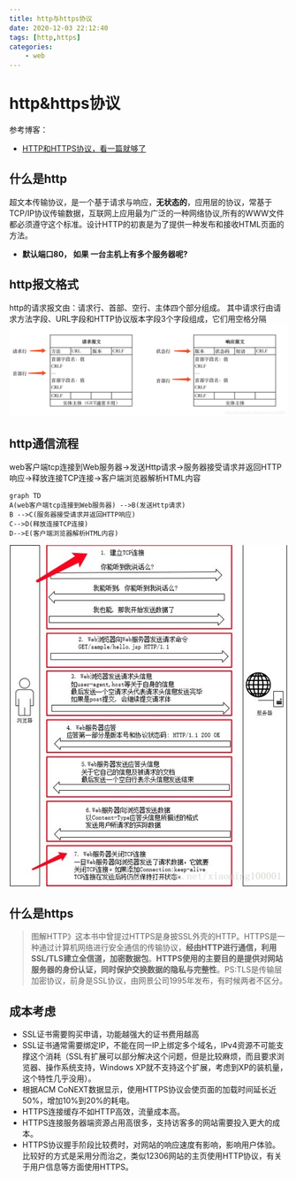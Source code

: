 ```yaml
---
title: http与https协议
date: 2020-12-03 22:12:40
tags: [http,https]
categories:
    - web 
---
```


# http&https协议
参考博客：
* [HTTP和HTTPS协议，看一篇就够了](https://blog.csdn.net/xiaoming100001/article/details/81109617)

## 什么是http

超文本传输协议，是一个基于请求与响应，**无状态的**，应用层的协议，常基于TCP/IP协议传输数据，互联网上应用最为广泛的一种网络协议,所有的WWW文件都必须遵守这个标准。设计HTTP的初衷是为了提供一种发布和接收HTML页面的方法。

* **默认端口80， 如果 一台主机上有多个服务器呢?**
## http报文格式

http的请求报文由：请求行、首部、空行、主体四个部分组成。
其中请求行由请求方法字段、URL字段和HTTP协议版本字段3个字段组成，它们用空格分隔
![报文格式](http与https协议/1.png)

## http通信流程

web客户端tcp连接到Web服务器->发送Http请求->服务器接受请求并返回HTTP响应->释放连接TCP连接->客户端浏览器解析HTML内容

```mermaid
graph TD
A(web客户端tcp连接到Web服务器) -->B(发送Http请求)
B -->C(服务器接受请求并返回HTTP响应)
C-->D(释放连接TCP连接)
D-->E(客户端浏览器解析HTML内容)
```

![http通信流程](http与https协议/2.png)

## 什么是https

>图解HTTP》这本书中曾提过HTTPS是身披SSL外壳的HTTP。HTTPS是一种通过计算机网络进行安全通信的传输协议，**经由HTTP进行通信，利用SSL/TLS建立全信道，加密数据包**。**HTTPS使用的主要目的是提供对网站服务器的身份认证，同时保护交换数据的隐私与完整性**。PS:TLS是传输层加密协议，前身是SSL协议，由网景公司1995年发布，有时候两者不区分。

## 成本考虑


* SSL证书需要购买申请，功能越强大的证书费用越高
* SSL证书通常需要绑定IP，不能在同一IP上绑定多个域名，IPv4资源不可能支撑这个消耗（SSL有扩展可以部分解决这个问题，但是比较麻烦，而且要求浏览器、操作系统支持，Windows XP就不支持这个扩展，考虑到XP的装机量，这个特性几乎没用）。
* 根据ACM CoNEXT数据显示，使用HTTPS协议会使页面的加载时间延长近50%，增加10%到20%的耗电。
* HTTPS连接缓存不如HTTP高效，流量成本高。
* HTTPS连接服务器端资源占用高很多，支持访客多的网站需要投入更大的成本。
* HTTPS协议握手阶段比较费时，对网站的响应速度有影响，影响用户体验。比较好的方式是采用分而治之，类似12306网站的主页使用HTTP协议，有关于用户信息等方面使用HTTPS。
